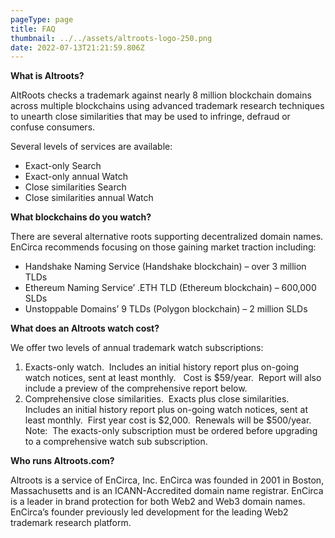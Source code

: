 ```yaml
---
pageType: page
title: FAQ
thumbnail: ../../assets/altroots-logo-250.png
date: 2022-07-13T21:21:59.806Z
---
```

**What is Altroots?**

AltRoots checks a trademark against nearly 8 million blockchain domains across multiple blockchains using advanced trademark research techniques to unearth close similarities that may be used to infringe, defraud or confuse consumers.

Several levels of services are available:

* Exact-only Search
* Exact-only annual Watch
* Close similarities Search
* Close similarities annual Watch

**What blockchains do you watch?** 

There are several alternative roots supporting decentralized domain names. EnCirca recommends focusing on those gaining market traction including:

* Handshake Naming Service (Handshake blockchain) – over 3 million TLDs
* Ethereum Naming Service’ .ETH TLD (Ethereum blockchain) – 600,000 SLDs
* Unstoppable Domains’ 9 TLDs (Polygon blockchain) – 2 million SLDs

**What does an Altroots watch cost?**

We offer two levels of annual trademark watch subscriptions:  

1. Exacts-only watch.  Includes an initial history report plus on-going watch notices, sent at least monthly.   Cost is $59/year.  Report will also include a preview of the comprehensive report below.
2. Comprehensive close similarities.  Exacts plus close similarities.  Includes an initial history report plus on-going watch notices, sent at least monthly.  First year cost is $2,000.  Renewals will be $500/year.  Note:  The exacts-only subscription must be ordered before upgrading to a comprehensive watch sub subscription.

**Who runs Altroots.com?**

Altroots is a service of EnCirca, Inc. EnCirca was founded in 2001 in Boston, Massachusetts and is an ICANN-Accredited domain name registrar. EnCirca is a leader in brand protection for both Web2 and Web3 domain names. EnCirca’s founder previously led development for the leading Web2 trademark research platform.